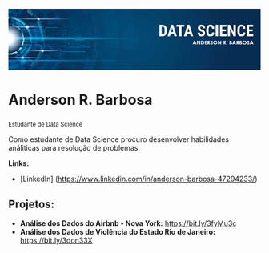 <p align = "center">
  <img src = "https://github.com/AndersonBarbosa10/projetos_data_science/blob/main/banner_ds.png">
 </p>
 
# Anderson R. Barbosa
<sub> Estudante de Data Science</sub>

Como estudante de Data Science procuro desenvolver habilidades análiticas para resolução de problemas.

**Links:**
* [LinkedIn] (https://www.linkedin.com/in/anderson-barbosa-47294233/)

## Projetos:

* **Análise dos Dados do Airbnb - Nova York:** https://bit.ly/3fyMu3c
* **Análise dos Dados de Violência do Estado Rio de Janeiro:** https://bit.ly/3don33X
